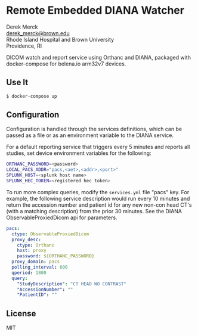 Remote Embedded DIANA Watcher
==========================

Derek Merck  
<derek_merck@brown.edu>  
Rhode Island Hospital and Brown University  
Providence, RI  

DICOM watch and report service using Orthanc and DIANA, packaged with docker-compose for belena.io arm32v7 devices.


Use It
----------------------

```bash
$ docker-compose up
```


Configuration
--------------

Configuration is handled through the services definitions, which can be passed as a file or as an environment variable to the DIANA service.

For a default reporting service that triggers every 5 minutes and reports all studies, set device environment variables for the following:

```bash
ORTHANC_PASSWORD=<password>
LOCAL_PACS_ADDR="pacs,<aet>,<addr>,<port>"
SPLUNK_HOST=<splunk host name>
SPLUNK_HEC_TOKEN=<registered hec token>
```

To run more complex queries, modify the `services.yml` file "pacs" key.  For example, the following service description would run every 10 minutes and return the accession number and patient id for any new non-con head CT's (with a matching description) from the prior 30 minutes.  See the DIANA ObservableProxiedDicom api for parameters.

```yaml
pacs:
  ctype: ObservableProxiedDicom
  proxy_desc:
    ctype: Orthanc
    host: proxy
    password: ${ORTHANC_PASSWORD}
  proxy_domain: pacs
  polling_interval: 600
  qperiod: 1800
  query: 
    "StudyDescription": "CT HEAD WO CONTRAST"
    "AccessionNumber": ""
    "PatientID": ""
```


License
-------

MIT
